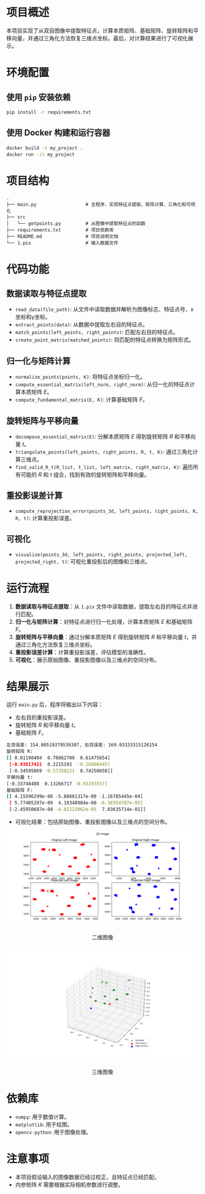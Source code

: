# 项目概述

本项目实现了从双目图像中提取特征点，计算本质矩阵、基础矩阵、旋转矩阵和平移向量，并通过三角化方法恢复三维点坐标。最后，对计算结果进行了可视化展示。

# 环境配置

## 使用 `pip` 安装依赖

```sh
pip install -r requirements.txt
```

## 使用 Docker 构建和运行容器

```sh
docker build -t my_project .
docker run -it my_project
```

# 项目结构

```
.
├── main.py                  # 主程序，实现特征点提取、矩阵计算、三角化和可视化
├── src
│   └── getpoints.py         # 从图像中提取特征点的函数
├── requirements.txt         # 项目依赖库
├── README.md                # 项目说明文档
└── 1.pix                    # 输入数据文件
```

# 代码功能

## 数据读取与特征点提取

- `read_data(file_path)`: 从文件中读取数据并解析为图像标志、特征点号、x坐标和y坐标。
- `extract_points(data)`: 从数据中提取左右目的特征点。
- `match_points(left_points, right_points)`: 匹配左右目的特征点。
- `create_point_matrix(matched_points)`: 将匹配的特征点转换为矩阵形式。

## 归一化与矩阵计算

- `normalize_points(points, K)`: 将特征点坐标归一化。
- `compute_essential_matrix(left_norm, right_norm)`: 从归一化的特征点计算本质矩阵 $E$。
- `compute_fundamental_matrix(E, K)`: 计算基础矩阵 $F$。

## 旋转矩阵与平移向量

- `decompose_essential_matrix(E)`: 分解本质矩阵 $E$ 得到旋转矩阵 $R$ 和平移向量 $t$。
- `triangulate_points(left_points, right_points, R, t, K)`: 通过三角化计算三维点。
- `find_valid_R_t(R_list, t_list, left_matrix, right_matrix, K)`: 遍历所有可能的 $R$ 和 $t$ 组合，找到有效的旋转矩阵和平移向量。

## 重投影误差计算

- `compute_reprojection_error(points_3d, left_points, right_points, K, R, t)`: 计算重投影误差。

## 可视化

- `visualize(points_3d, left_points, right_points, projected_left, projected_right, t)`: 可视化重投影后的图像和三维点。

# 运行流程

1. **数据读取与特征点提取**：从 `1.pix` 文件中读取数据，提取左右目的特征点并进行匹配。
2. **归一化与矩阵计算**：对特征点进行归一化处理，计算本质矩阵 $E$ 和基础矩阵 $F$。
3. **旋转矩阵与平移向量**：通过分解本质矩阵 $E$ 得到旋转矩阵 $R$ 和平移向量 $t$，并通过三角化方法恢复三维点坐标。
4. **重投影误差计算**：计算重投影误差，评估模型的准确性。
5. **可视化**：展示原始图像、重投影图像以及三维点的空间分布。

# 结果展示

运行 `main.py` 后，程序将输出以下内容：

- 左右目的重投影误差。
- 旋转矩阵 $R$ 和平移向量 $t$。
- 基础矩阵 $F$。
```sh
左目误差: 154.00519379539307, 右目误差: 169.93333315126154
旋转矩阵 R: 
[[ 0.01190404  0.78862709  0.61475654]
 [-0.93817422  0.2215192  -0.26600445]
 [-0.34595869 -0.57358221  0.74250658]]
平移向量 t: 
[-0.33748408  0.13266717 -0.93193557]
基础矩阵 F: 
[[ 4.15596299e-08 -5.88681317e-09 -1.16785445e-04]
 [ 5.77405297e-09  4.19348984e-08 -6.38354707e-05]
 [-2.45950687e-04 -4.82223062e-05  7.83635714e-01]]
```
- 可视化结果：包括原始图像、重投影图像以及三维点的空间分布。

![](output/2D.png)
<center>
    二维图像
</center>

![](output/3D.png)
<center>
    三维图像
</center>

# 依赖库

- `numpy`: 用于数值计算。
- `matplotlib`: 用于绘图。
- `opencv-python`: 用于图像处理。

# 注意事项

- 本项目假设输入的图像数据已经过校正，且特征点已经匹配。
- 内参矩阵 $K$ 需要根据实际相机参数进行调整。
